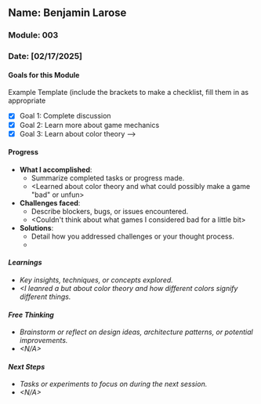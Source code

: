 ## Name: Benjamin Larose
### Module: 003

<!-- Repeat the below as needed-->
### Date: [02/17/2025]

#### Goals for this Module
 Example Template (include the brackets to make a checklist, fill them in as appropriate
- [x] Goal 1: Complete discussion
- [x] Goal 2: Learn more about game mechanics
- [x] Goal 3: Learn about color theory
-->

#### Progress
- **What I accomplished**:
  - Summarize completed tasks or progress made.
  - <Learned about color theory and what could possibly make a game "bad" or unfun>
- **Challenges faced**:
  - Describe blockers, bugs, or issues encountered.
  -  <Couldn't think about what games I considered bad for a little bit>
- **Solutions**:
  - Detail how you addressed challenges or your thought process.
  -  <I went through my games library and picked a few.>

#### Learnings
- Key insights, techniques, or concepts explored.
-  <I leanred a but about color theory and how different colors signify different things.

#### Free Thinking
- Brainstorm or reflect on design ideas, architecture patterns, or potential improvements.
-  <N/A>
<!--

- Example prompts:
  - "What if the player interactions were asynchronous instead of real-time?"
  - "How could ECS improve performance in this system?"
  - "Does my current design support scalability? How can it improve?"
  
-->

#### Next Steps
- Tasks or experiments to focus on during the next session.
-  <N/A>
